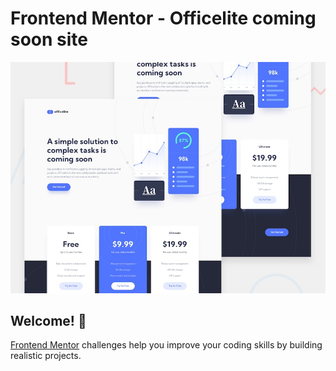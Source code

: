 # Frontend Mentor - Officelite coming soon site

![Design preview for the Officelite coming soon site coding challenge](./preview.jpg)

## Welcome! 👋


[Frontend Mentor](https://www.frontendmentor.io) challenges help you improve your coding skills by building realistic projects. 